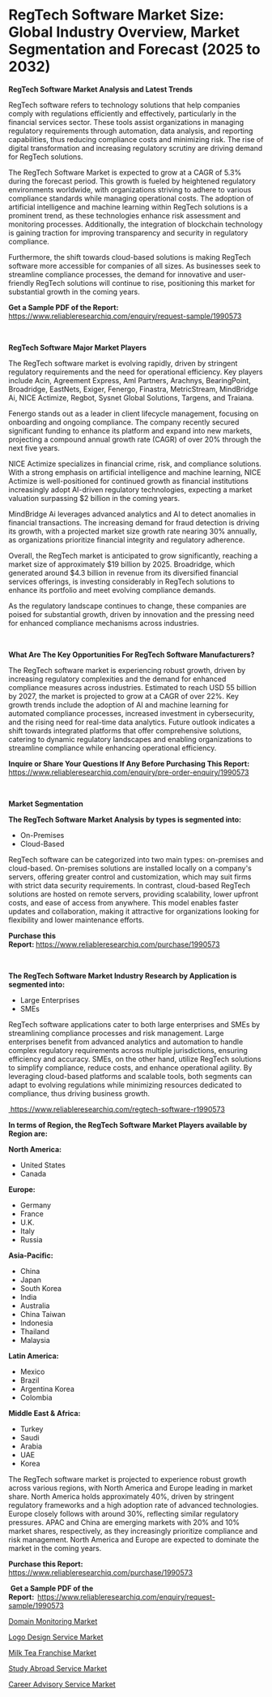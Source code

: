 <p><h1>RegTech Software Market Size: Global Industry Overview, Market Segmentation and Forecast (2025 to 2032)</h1></p><p><strong>RegTech Software Market Analysis and Latest Trends</strong></p>
<p><p>RegTech software refers to technology solutions that help companies comply with regulations efficiently and effectively, particularly in the financial services sector. These tools assist organizations in managing regulatory requirements through automation, data analysis, and reporting capabilities, thus reducing compliance costs and minimizing risk. The rise of digital transformation and increasing regulatory scrutiny are driving demand for RegTech solutions.</p><p>The RegTech Software Market is expected to grow at a CAGR of 5.3% during the forecast period. This growth is fueled by heightened regulatory environments worldwide, with organizations striving to adhere to various compliance standards while managing operational costs. The adoption of artificial intelligence and machine learning within RegTech solutions is a prominent trend, as these technologies enhance risk assessment and monitoring processes. Additionally, the integration of blockchain technology is gaining traction for improving transparency and security in regulatory compliance.</p><p>Furthermore, the shift towards cloud-based solutions is making RegTech software more accessible for companies of all sizes. As businesses seek to streamline compliance processes, the demand for innovative and user-friendly RegTech solutions will continue to rise, positioning this market for substantial growth in the coming years.</p></p>
<p><strong>Get a Sample PDF of the Report:&nbsp;</strong> <a href="https://www.reliableresearchiq.com/enquiry/request-sample/1990573?utm_campaign=1129&utm_medium=2&utm_source=Github&utm_content=ia&utm_term=10032025&utm_id=regtech-software">https://www.reliableresearchiq.com/enquiry/request-sample/1990573</a></p>
<p>&nbsp;</p>
<p><strong>RegTech Software Major Market Players</strong></p>
<p><p>The RegTech software market is evolving rapidly, driven by stringent regulatory requirements and the need for operational efficiency. Key players include Acin, Agreement Express, Aml Partners, Arachnys, BearingPoint, Broadridge, EastNets, Exiger, Fenergo, Finastra, MetricStream, MindBridge Ai, NICE Actimize, Regbot, Sysnet Global Solutions, Targens, and Traiana.</p><p>Fenergo stands out as a leader in client lifecycle management, focusing on onboarding and ongoing compliance. The company recently secured significant funding to enhance its platform and expand into new markets, projecting a compound annual growth rate (CAGR) of over 20% through the next five years. </p><p>NICE Actimize specializes in financial crime, risk, and compliance solutions. With a strong emphasis on artificial intelligence and machine learning, NICE Actimize is well-positioned for continued growth as financial institutions increasingly adopt AI-driven regulatory technologies, expecting a market valuation surpassing $2 billion in the coming years.</p><p>MindBridge Ai leverages advanced analytics and AI to detect anomalies in financial transactions. The increasing demand for fraud detection is driving its growth, with a projected market size growth rate nearing 30% annually, as organizations prioritize financial integrity and regulatory adherence.</p><p>Overall, the RegTech market is anticipated to grow significantly, reaching a market size of approximately $19 billion by 2025. Broadridge, which generated around $4.3 billion in revenue from its diversified financial services offerings, is investing considerably in RegTech solutions to enhance its portfolio and meet evolving compliance demands.</p><p>As the regulatory landscape continues to change, these companies are poised for substantial growth, driven by innovation and the pressing need for enhanced compliance mechanisms across industries.</p></p>
<p>&nbsp;</p>
<p><strong>What Are The Key Opportunities For RegTech Software Manufacturers?</strong></p>
<p><p>The RegTech software market is experiencing robust growth, driven by increasing regulatory complexities and the demand for enhanced compliance measures across industries. Estimated to reach USD 55 billion by 2027, the market is projected to grow at a CAGR of over 22%. Key growth trends include the adoption of AI and machine learning for automated compliance processes, increased investment in cybersecurity, and the rising need for real-time data analytics. Future outlook indicates a shift towards integrated platforms that offer comprehensive solutions, catering to dynamic regulatory landscapes and enabling organizations to streamline compliance while enhancing operational efficiency.</p></p>
<p><strong>Inquire or Share Your Questions If Any Before Purchasing This Report:</strong> <a href="https://www.reliableresearchiq.com/enquiry/pre-order-enquiry/1990573?utm_campaign=1129&utm_medium=2&utm_source=Github&utm_content=ia&utm_term=10032025&utm_id=regtech-software">https://www.reliableresearchiq.com/enquiry/pre-order-enquiry/1990573</a></p>
<p>&nbsp;</p>
<p><strong>Market Segmentation</strong></p>
<p><strong>The RegTech Software Market Analysis by types is segmented into:</strong></p>
<p><ul><li>On-Premises</li><li>Cloud-Based</li></ul></p>
<p><p>RegTech software can be categorized into two main types: on-premises and cloud-based. On-premises solutions are installed locally on a company's servers, offering greater control and customization, which may suit firms with strict data security requirements. In contrast, cloud-based RegTech solutions are hosted on remote servers, providing scalability, lower upfront costs, and ease of access from anywhere. This model enables faster updates and collaboration, making it attractive for organizations looking for flexibility and lower maintenance efforts.</p></p>
<p><strong>Purchase this Report:&nbsp;</strong><a href="https://www.reliableresearchiq.com/purchase/1990573?utm_campaign=1129&utm_medium=2&utm_source=Github&utm_content=ia&utm_term=10032025&utm_id=regtech-software">https://www.reliableresearchiq.com/purchase/1990573</a></p>
<p>&nbsp;</p>
<p><strong>The RegTech Software Market Industry Research by Application is segmented into:</strong></p>
<p><ul><li>Large Enterprises</li><li>SMEs</li></ul></p>
<p><p>RegTech software applications cater to both large enterprises and SMEs by streamlining compliance processes and risk management. Large enterprises benefit from advanced analytics and automation to handle complex regulatory requirements across multiple jurisdictions, ensuring efficiency and accuracy. SMEs, on the other hand, utilize RegTech solutions to simplify compliance, reduce costs, and enhance operational agility. By leveraging cloud-based platforms and scalable tools, both segments can adapt to evolving regulations while minimizing resources dedicated to compliance, thus driving business growth.</p></p>
<p><a href="https://www.reliableresearchiq.com/regtech-software-r1990573?utm_campaign=1129&utm_medium=2&utm_source=Github&utm_content=ia&utm_term=10032025&utm_id=regtech-software">&nbsp;https://www.reliableresearchiq.com/regtech-software-r1990573</a></p>
<p><strong>In terms of Region, the RegTech Software Market Players available by Region are:</strong></p>
<p>
    <p> <strong> North America: </strong>
        <ul>
            <li>United States</li>
            <li>Canada</li>
        </ul>
        </p> 
    <p> <strong> Europe: </strong>
        <ul>
            <li>Germany</li>
            <li>France</li>
            <li>U.K.</li>
            <li>Italy</li>
            <li>Russia</li>
        </ul>
        </p> 
    <p> <strong> Asia-Pacific: </strong>
        <ul>
            <li>China</li>
            <li>Japan</li>
            <li>South Korea</li>
            <li>India</li>
            <li>Australia</li>
            <li>China Taiwan</li>
            <li>Indonesia</li>
            <li>Thailand</li>
            <li>Malaysia</li>
        </ul>
        </p> 
    <p> <strong> Latin America: </strong>
        <ul>
            <li>Mexico</li>
            <li>Brazil</li>
            <li>Argentina Korea</li>
            <li>Colombia</li>
        </ul>
        </p> 
    <p> <strong> Middle East & Africa: </strong>
        <ul>
            <li>Turkey</li>
            <li>Saudi</li>
            <li>Arabia</li>
            <li>UAE</li>
            <li>Korea</li>
        </ul>
    </p>
    </p>
<p><p>The RegTech software market is projected to experience robust growth across various regions, with North America and Europe leading in market share. North America holds approximately 40%, driven by stringent regulatory frameworks and a high adoption rate of advanced technologies. Europe closely follows with around 30%, reflecting similar regulatory pressures. APAC and China are emerging markets with 20% and 10% market shares, respectively, as they increasingly prioritize compliance and risk management. North America and Europe are expected to dominate the market in the coming years.</p></p>
<p><strong>Purchase this Report: </strong><a href="https://www.reliableresearchiq.com/purchase/1990573?utm_campaign=1129&utm_medium=2&utm_source=Github&utm_content=ia&utm_term=10032025&utm_id=regtech-software">https://www.reliableresearchiq.com/purchase/1990573</a></p>
<p>&nbsp;<strong>Get a Sample PDF of the Report:&nbsp;&nbsp;</strong><a href="https://www.reliableresearchiq.com/enquiry/request-sample/1990573?utm_campaign=1129&utm_medium=2&utm_source=Github&utm_content=ia&utm_term=10032025&utm_id=regtech-software">https://www.reliableresearchiq.com/enquiry/request-sample/1990573</a></p>
<p><strong></strong></p>
<p><p><a href="https://github.com/bocksovers0r/Market-Research-Report-List-1/blob/main/domain-monitoring-market.md?utm_campaign=1129&utm_medium=2&utm_source=Github&utm_content=ia&utm_term=10032025&utm_id=regtech-software">Domain Monitoring Market</a></p><p><a href="https://github.com/messonmengen75/Market-Research-Report-List-1/blob/main/logo-design-service-market.md?utm_campaign=1129&utm_medium=2&utm_source=Github&utm_content=ia&utm_term=10032025&utm_id=regtech-software">Logo Design Service Market</a></p><p><a href="https://github.com/djihencygnel74/Market-Research-Report-List-1/blob/main/milk-tea-franchise-market.md?utm_campaign=1129&utm_medium=2&utm_source=Github&utm_content=ia&utm_term=10032025&utm_id=regtech-software">Milk Tea Franchise Market</a></p><p><a href="https://github.com/zymerivarrik6/Market-Research-Report-List-1/blob/main/study-abroad-service-market.md?utm_campaign=1129&utm_medium=2&utm_source=Github&utm_content=ia&utm_term=10032025&utm_id=regtech-software">Study Abroad Service Market</a></p><p><a href="https://github.com/saimntamiki/Market-Research-Report-List-1/blob/main/career-advisory-service-market.md?utm_campaign=1129&utm_medium=2&utm_source=Github&utm_content=ia&utm_term=10032025&utm_id=regtech-software">Career Advisory Service Market</a></p></p>